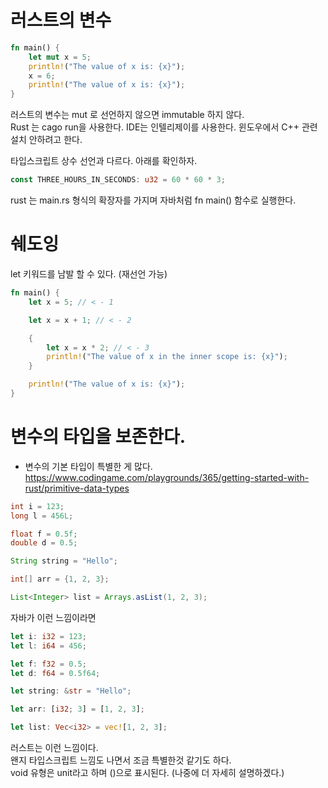 # 러스트의 변수

```rust
fn main() {
    let mut x = 5;
    println!("The value of x is: {x}");
    x = 6;
    println!("The value of x is: {x}");
}
```

러스트의 변수는 mut 로 선언하지 않으면 immutable 하지 않다.  
Rust 는 cago run을 사용한다.
IDE는 인텔리제이를 사용한다. 윈도우에서 C++ 관련 설치 안하려고 한다.

타입스크립트 상수 선언과 다르다. 아래를 확인하자.

```rust
const THREE_HOURS_IN_SECONDS: u32 = 60 * 60 * 3;
```

rust 는 main.rs 형식의 확장자를 가지며 자바처럼 fn main() 함수로 실행한다.

# 쉐도잉

let 키워드를 남발 할 수 있다. (재선언 가능)

```rust
fn main() {
    let x = 5; // < - 1

    let x = x + 1; // < - 2

    {
        let x = x * 2; // < - 3
        println!("The value of x in the inner scope is: {x}");
    }

    println!("The value of x is: {x}");
}
```

# 변수의 타입을 보존한다.

- 변수의 기본 타입이 특별한 게 많다.
  https://www.codingame.com/playgrounds/365/getting-started-with-rust/primitive-data-types

```java
int i = 123;
long l = 456L;

float f = 0.5f;
double d = 0.5;

String string = "Hello";

int[] arr = {1, 2, 3};

List<Integer> list = Arrays.asList(1, 2, 3);
```

자바가 이런 느낌이라면

```rust
let i: i32 = 123;
let l: i64 = 456;

let f: f32 = 0.5;
let d: f64 = 0.5f64;

let string: &str = "Hello";

let arr: [i32; 3] = [1, 2, 3];

let list: Vec<i32> = vec![1, 2, 3];
```

러스트는 이런 느낌이다.  
왠지 타입스크립트 느낌도 나면서 조금 특별한것 같기도 하다.  
void 유형은 unit라고 하며 ()으로 표시된다. (나중에 더 자세히 설명하겠다.)
